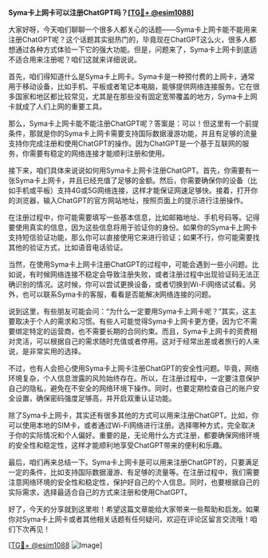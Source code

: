 **Syma卡上网卡可以注册ChatGPT吗？[[TG💪+ @esim1088](https://t.me/s/esim1088)]**

大家好呀，今天咱们聊聊一个很多人都关心的话题——Syma卡上网卡能不能用来注册ChatGPT呢？这个话题其实挺热门的，毕竟现在ChatGPT这么火，很多人都想通过各种方式体验一下它的强大功能。但是，问题来了，Syma卡上网卡到底适不适合用来注册呢？咱们这就来详细说说。

首先，咱们得知道什么是Syma卡上网卡。Syma卡是一种预付费的上网卡，通常用于移动设备，比如手机、平板或者笔记本电脑，能够提供网络连接服务。它在很多国家和地区都比较常见，尤其是在那些没有固定宽带覆盖的地方，Syma卡上网卡就成了人们上网的重要工具。

那么，Syma卡上网卡能不能注册ChatGPT呢？答案是：可以！但这里有一个前提条件，那就是你的Syma卡上网卡需要支持国际数据漫游功能，并且有足够的流量支持你完成注册和使用ChatGPT的操作。因为ChatGPT是一个基于互联网的服务，你需要有稳定的网络连接才能顺利注册和使用。

接下来，咱们具体来说说如何用Syma卡上网卡注册ChatGPT。首先，你需要有一张Syma卡上网卡，并且已经充值了足够的金额。然后，你需要确保你的设备（比如手机或平板）支持4G或5G网络连接，这样才能保证网速足够快。接着，打开你的浏览器，输入ChatGPT的官方网站地址，按照页面上的提示进行注册操作。

在注册过程中，你可能需要填写一些基本信息，比如邮箱地址、手机号码等。记得要使用真实的信息，因为这些信息将用于验证你的身份。如果你的Syma卡上网卡支持短信验证功能，那么你可以直接使用它来进行验证；如果不行，你可能需要找其他的验证方式，比如语音电话验证。

当然，在使用Syma卡上网卡注册ChatGPT的过程中，可能会遇到一些小问题。比如说，有时候网络连接不稳定会导致注册失败，或者注册过程中出现验证码无法正确识别的情况。这时候，你可以尝试更换设备，或者切换到Wi-Fi网络试试看。另外，也可以联系Syma卡的客服，看看是否能解决网络连接的问题。

说到这里，有些朋友可能会问：“为什么一定要用Syma卡上网卡呢？”其实，这主要取决于个人的需求和习惯。有些人可能觉得Syma卡上网卡更方便，因为它不需要绑定特定的运营商，也不需要长期的合同约束。而且，Syma卡上网卡的资费相对灵活，可以根据自己的需求随时充值或者停用。这对于经常出差或者旅行的人来说，是非常实用的选择。

不过，也有人会担心使用Syma卡上网卡注册ChatGPT的安全性问题。毕竟，网络环境复杂，个人信息泄露的风险始终存在。所以，在注册过程中，一定要注意保护自己的隐私，避免在不安全的网络环境下操作。同时，也要定期检查自己的账户安全设置，确保密码强度足够高，并开启双重认证功能。

除了Syma卡上网卡，其实还有很多其他的方式可以用来注册ChatGPT。比如，你可以使用本地的SIM卡，或者通过Wi-Fi网络进行注册。选择哪种方式，完全取决于你的实际情况和个人偏好。重要的是，无论用什么方式注册，都要确保网络环境的安全性和稳定性，这样才能顺利地享受ChatGPT带来的便利和乐趣。

最后，咱们再来总结一下。Syma卡上网卡是可以用来注册ChatGPT的，只要满足一定的条件，比如支持国际数据漫游、有足够的流量等。在注册过程中，我们需要注意网络环境的安全性和稳定性，保护好自己的个人信息。同时，也要根据自己的实际需求，选择最适合自己的方式来注册和使用ChatGPT。

好了，今天的分享就到这里啦！希望这篇文章能给大家带来一些帮助和启发。如果你对Syma卡上网卡或者其他相关话题有任何疑问，欢迎在评论区留言交流哦！咱们下次再见！

[[TG💪+ @esim1088](https://t.me/s/esim1088) ![Image](https://i.postimg.cc/4NQfJmqS/Snipaste-2025-05-13-00-14-12.png)]